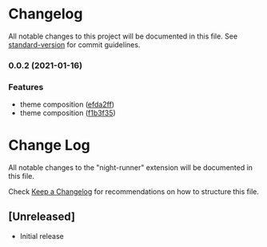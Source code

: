 # Changelog

All notable changes to this project will be documented in this file. See [standard-version](https://github.com/conventional-changelog/standard-version) for commit guidelines.

### 0.0.2 (2021-01-16)


### Features

* theme composition ([efda2ff](https://github.com/AfonsoVReis/night-runner/commit/efda2ff6a017f8e980e68502eeaadc39093da289))
* theme composition ([f1b3f35](https://github.com/AfonsoVReis/night-runner/commit/f1b3f357cdfa7d4d8cfc0409c8218d0eba74e668))

# Change Log

All notable changes to the "night-runner" extension will be documented in this file.

Check [Keep a Changelog](http://keepachangelog.com/) for recommendations on how to structure this file.

## [Unreleased]

- Initial release
